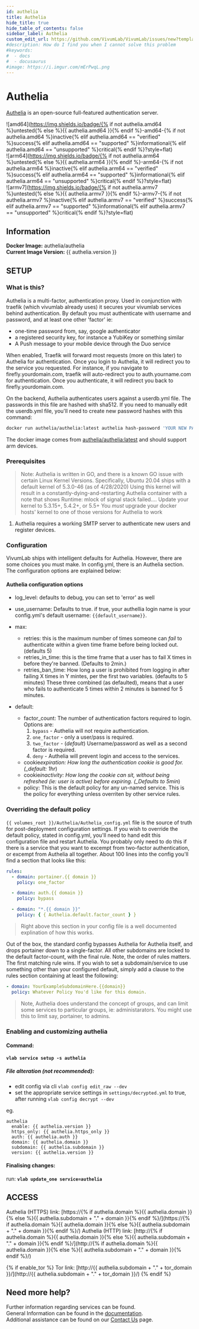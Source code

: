 ```yaml
---
id: authelia
title: Authelia
hide_title: true
hide_table_of_contents: false
sidebar_label: Authelia
custom_edit_url: https://github.com/VivumLab/VivumLab/issues/new?template=documentation.md
#description: How do I find you when I cannot solve this problem
#keywords:
#  - docs
#  - docusaurus
#image: https://i.imgur.com/mErPwqL.png
---
```


# Authelia

[Authelia](https://www.Authelia.com) is an open-source full-featured authentication server.

![amd64](https://img.shields.io/badge/{% if not authelia.amd64 %}untested{% else %}{{ authelia.amd64 }}{% endif %}-amd64-{% if not authelia.amd64 %}inactive{% elif authelia.amd64 == "verified" %}success{% elif authelia.amd64 == "supported" %}informational{% elif authelia.amd64 == "unsupported" %}critical{% endif %}?style=flat) <br />
![arm64](https://img.shields.io/badge/{% if not authelia.arm64 %}untested{% else %}{{ authelia.arm64 }}{% endif %}-arm64-{% if not authelia.arm64 %}inactive{% elif authelia.arm64 == "verified" %}success{% elif authelia.arm64 == "supported" %}informational{% elif authelia.arm64 == "unsupported" %}critical{% endif %}?style=flat) <br />
![armv7](https://img.shields.io/badge/{% if not authelia.armv7 %}untested{% else %}{{ authelia.armv7 }}{% endif %}-armv7-{% if not authelia.armv7 %}inactive{% elif authelia.armv7 == "verified" %}success{% elif authelia.armv7 == "supported" %}informational{% elif authelia.armv7 == "unsupported" %}critical{% endif %}?style=flat) <br />

## Information


**Docker Image:** authelia/authelia <br />
**Current Image Version:** {{ authelia.version }}

## SETUP

### What is this?

Authelia is a multi-factor, authentication proxy. Used in conjunction with traefik (which vivumlab already uses) it secures your vivumlab services behind authentication. By default you must authenticate with username and password, and at least one other 'factor' ie:

- one-time password from, say, google authenticator
- a registered security key, for instance a YubiKey or something similar
- A Push message to your mobile device through the Duo service

When enabled, Traefik will forward most requests (more on this later) to Authelia for authentication. Once you login to Authelia, it will redirect you to the service you requested. For instance, if you navigate to firefly.yourdomain.com, traefik will auto-redirect you to auth.yourname.com for authentication. Once you authenticate, it will redirect you back to firefly.yourdomain.com.

On the backend, Authelia authenticates users against a userdb.yml file. The passwords in this file are hashed with sha512. If you need to manually edit the userdb.yml file, you'll need to create new password hashes with this command:

```bash
docker run authelia/authelia:latest authelia hash-password 'YOUR NEW PASSWORD' | awk '{print $3}''Your new Password Here'
```

The docker image comes from [authelia/authelia:latest](https://hub.docker.com/r/authelia/authelia) and should support arm devices.

### Prerequisites

> Note: Authelia is written in GO, and there is a known GO issue with certain Linux Kernel Versions. Specifically, Ubuntu 20.04 ships with a default kernel of 5.3.0-46 (as of 4/28/2020) Using this kernel will result in a constantly-dying-and-restarting Authelia container with a note that shows Runtime: mlock of signal stack failed.... Update your kernel to 5.3.15+, 5.4.2+, or 5.5+ You *must* upgrade your docker hosts' kernel to one of those versions for Authelia to work

1. Authelia requires a working SMTP server to authenticate new users and register devices.

### Configuration

VivumLab ships with intelligent defaults for Authelia. However, there are some choices you must make. In config.yml, there is an Authelia section. The configuration options are explained below:

#### Authelia configuration options

- log_level: defaults to debug, you can set to 'error' as well
- use_username: Defaults to true. if true, your authellia login name is your config.yml's default username: `{{default_username}}`.

- max:
  - retries: this is the maximum number of times someone can _fail_ to authenticate within a given time frame before being locked out. (defaults 5)
  - retries_in_time: this is the time frame that a user has to fail X times in before they're banned. (Defaults to 2min.)
  - retries_ban_time: How long a user is prohibited from logging in after failing X times in Y mintes, per the first two variables. (defaults to 5 minutes) These three combined (as defaulted), means that a user who fails to authenticate 5 times within 2 minutes is banned for 5 minutes.
- default:
  - factor_count: The number of authentication factors required to login. Options are:
    1. `bypass` - Authelia will not require authentication.
    2. `one_factor` - only a user/pass is required.
    3. `two_factor` - (_default_) Username/password as well as a second factor is required.
    4. `deny` - Authelia will prevent login and access to the services.
  - cookie*expiration: How long the authentication cookie is good for. (\_default: 1hr*)
  - cookie*inactivity: How long the cookie can sit, without being refreshed (ie: user is active) before expiring. (\_Defaults to 5min*)
  - policy: This is the default policy for any un-named service. This is the policy for everything unless overriten by other service rules.

### Overriding the default policy

`{{ volumes_root }}/Authelia/Authelia_config.yml` file is the source of truth for post-deployment configuration settings. If you wish to override the default policy, stated in config.yml, you'll need to hand edit this configuration file and restart Authelia. You probably only need to do this if there is a service that you want to excempt from two-factor authentication, or excempt from Authelia all together. About 100 lines into the config you'll find a section that looks like this:

```yml
rules:
  - domain: portainer.{{ domain }}
    policy: one_factor

  - domain: auth.{{ domain }}
    policy: bypass

  - domain: "*.{{ domain }}"
    policy: { { Authelia.default.factor_count } }
```

> Right above this section in your config file is a well documented explination of how this works.

Out of the box, the standard config bypasses Authelia for Authelia itself, and drops portainer down to a single-factor. All other subdomains are locked to the default factor-count, with the final rule. Note, the order of rules matters. The first matching rule wins. If you wish to set a subdomain/service to use something other than your configured default, simply add a clause to the rules section containing at least the following:

```yml
- domain: YourExampleSubdomainHere.{{domain}}
  policy: Whatever Policy You'd like for this domain.
```

> Note, Authelia does understand the concept of groups, and can limit some services to particular groups, ie: administarators. You might use this to limit say, portainer, to admins.

### Enabling and customizing authelia

#### Command:

**`vlab service setup -s authelia`**

##### File alteration (not recommended):

- edit config via cli `vlab config edit_raw --dev`
- set the appropriate service settings in `settings/decrypted.yml` to true, after running `vlab config decrypt --dev`

eg.
```
authelia
  enable: {{ authelia.version }}
  https_only: {{ authelia.https_only }}
  auth: {{ authelia.auth }}
  domain: {{ authelia.domain }}
  subdomain: {{ authelia.subdomain }}
  version: {{ authelia.version }}
```

#### Finalising changes:

run: **`vlab update_one service=authelia`**

## ACCESS

Authelia (HTTPS) link: [https://{% if authelia.domain %}{{ authelia.domain }}{% else %}{{ authelia.subdomain + "." + domain }}{% endif %}/](https://{% if authelia.domain %}{{ authelia.domain }}{% else %}{{ authelia.subdomain + "." + domain }}{% endif %}/)
Authelia (HTTP) link: [http://{% if authelia.domain %}{{ authelia.domain }}{% else %}{{ authelia.subdomain + "." + domain }}{% endif %}/](http://{% if authelia.domain %}{{ authelia.domain }}{% else %}{{ authelia.subdomain + "." + domain }}{% endif %}/)

{% if enable_tor %}
Tor link: [http://{{ authelia.subdomain + "." + tor_domain }}/](http://{{ authelia.subdomain + "." + tor_domain }}/)
{% endif %}

## Need more help?
Further information regarding services can be found. <br />
General Information can be found in the [documentation](https://vivumlab.com/docs). <br />
Additional assistance can be found on our [Contact Us](https://vivumlab.com/docs/contact) page.
